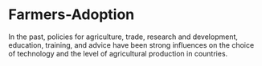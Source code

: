 # Farmers-Adoption
In the past, policies for agriculture, trade, research and development, education, training, and advice have been strong influences on the choice of technology and the level of agricultural production in countries.
